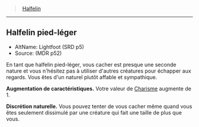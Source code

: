 ﻿---
!SubRaceItem
CharismaBonus: 1
Id: halfling_hd.md#halfelin-pied-léger
ParentLink: halfling_hd.md#halfelin
Name: Halfelin pied-léger
ParentName: Halfelin
NameLevel: 2
AltName: Lightfoot (SRD p5)
Source: (MDR p52)
---
> [Halfelin](hd_halfling.md)

---

## Halfelin pied-léger

- AltName: Lightfoot (SRD p5)
- Source: (MDR p52)

En tant que halfelin pied-léger, vous cacher est presque une seconde nature et vous n'hésitez pas à utiliser d'autres créatures pour échapper aux regards. Vous êtes d'un naturel plutôt affable et sympathique.

**Augmentation de caractéristiques.** Votre valeur de [Charisme](hd_abilities_charisma.md) augmente de 1.

**Discrétion naturelle.** Vous pouvez tenter de vous cacher même quand vous êtes seulement dissimulé par une créature qui fait une taille de plus que vous.

